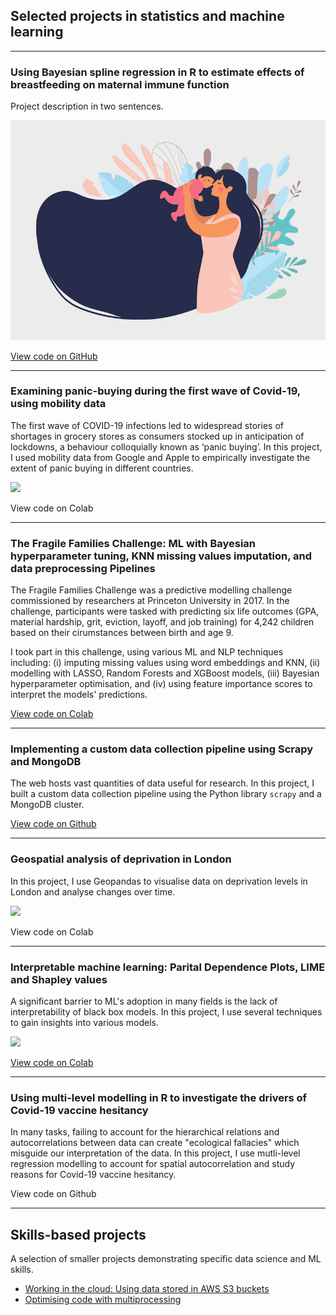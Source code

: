 ## Selected projects in statistics and machine learning

---

### Using Bayesian spline regression in R to estimate effects of breastfeeding on maternal immune function

Project description in two sentences. 

<img src="images/clipart_FB.jpg?raw=true" />

[View code on GitHub](https://github.com/carmenhove/sphs)

---

### Examining panic-buying during the first wave of Covid-19, using mobility data
The first wave of COVID-19 infections led to widespread stories of shortages in grocery stores as consumers stocked up in anticipation of lockdowns, a behaviour colloquially known as ‘panic buying’. In this project, I used mobility data from Google and Apple to empirically investigate the extent of panic buying in different countries.

<img src="images/mobility.png?raw=true" />

View code on Colab

---

### The Fragile Families Challenge: ML with Bayesian hyperparameter tuning, KNN missing values imputation, and data preprocessing Pipelines
The Fragile Families Challenge was a predictive modelling challenge commissioned by researchers at Princeton University in 2017. In the challenge, participants were tasked with predicting six life outcomes (GPA, material hardship, grit, eviction, layoff, and job training) for 4,242 children based on their cirumstances between birth and age 9. 

I took part in this challenge, using various ML and NLP techniques including: (i) imputing missing values using word embeddings and KNN, (ii) modelling with LASSO, Random Forests and XGBoost models, (iii) Bayesian hyperparameter optimisation, and (iv) using feature importance scores to interpret the models' predictions. 

[View code on Colab](https://colab.research.google.com/drive/1eMRq-WAtegW5_J5OhTPWoeB3QNf64D-A?usp=sharing)

---

### Implementing a custom data collection pipeline using Scrapy and MongoDB
The web hosts vast quantities of data useful for research. In this project, I built a custom data collection pipeline using the Python library `scrapy` and a MongoDB cluster.

[View code on Github](https://github.com/mattschapman/mattschapman.github.io/tree/master/projects/mongodb_crawler/spiders)

---

### Geospatial analysis of deprivation in London
In this project, I use Geopandas to visualise data on deprivation levels in London and analyse changes over time.

<img src="images/london2.png?raw=true"/>

View code on Colab

---

### Interpretable machine learning: Parital Dependence Plots, LIME and Shapley values
A significant barrier to ML's adoption in many fields is the lack of interpretability of black box models. In this project, I use several techniques to gain insights into various models. 

<img src="images/interpretable.png?raw=true"/>

[View code on Colab](https://colab.research.google.com/drive/1Msk1tmph1IQYom596vy3MmMwESID0KaW?usp=sharing)

---

### Using multi-level modelling in R to investigate the drivers of Covid-19 vaccine hesitancy
In many tasks, failing to account for the hierarchical relations and autocorrelations between data can create "ecological fallacies" which misguide our interpretation of the data. In this project, I use mutli-level regression modelling to account for spatial autocorrelation and study reasons for Covid-19 vaccine hesitancy. 

<!-- <img src="images/random_intercept.png?raw=true"/> -->

View code on Github

---

## Skills-based projects
A selection of smaller projects demonstrating specific data science and ML skills.

- [Working in the cloud: Using data stored in AWS S3 buckets](#)
- [Optimising code with multiprocessing](#)
